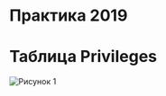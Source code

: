 # Практика 2019

# Таблица Privileges

![Рисунок 1](https://github.com/lumberspin/practice_2019/raw/master/img_for_readme/table.png)
